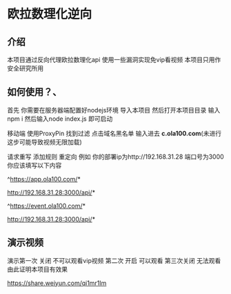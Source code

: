 # 欧拉数理化逆向

## 介绍

本项目通过反向代理欧拉数理化api 使用一些漏洞实现免vip看视频 本项目只用作安全研究所用

## 如何使用？、

首先 你需要在服务器端配置好nodejs环境 导入本项目 然后打开本项目目录 输入npm i 然后输入node index.js 即可启动

移动端 使用ProxyPin 找到过滤 点击域名黑名单 输入进去 **c.ola100.com**(未进行这步可能导致视频无限加载)

请求重写  添加规则 重定向 例如 你的部署ip为http\://192.168.31.28 端口号为3000 你应该填写以下内容

^https://app.ola100.com/*

http://192.168.31.28:3000/api/*

^https://event.ola100.com/*

http://192.168.31.28:3000/api/*

## 演示视频

演示第一次 关闭 不可以观看vip视频 第二次 开启 可以观看 第三次关闭 无法观看 由此证明本项目有效果

https://share.weiyun.com/qi1mr1Im
